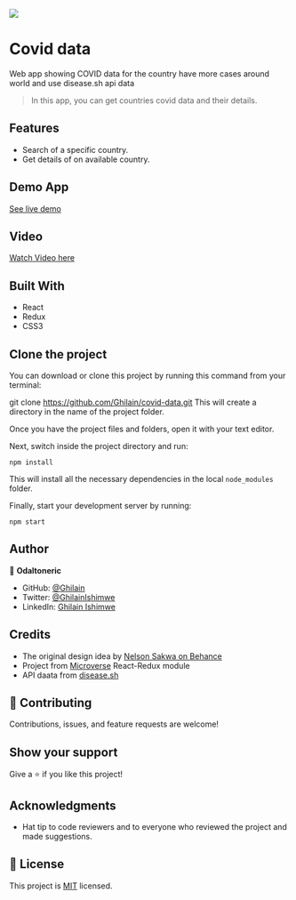 ![](https://img.shields.io/badge/Microverse-blueviolet)

# Covid data

Web app showing COVID data for the country have more cases around world and use disease.sh api data

> In this app, you can get countries covid data and their details. 

## Features

- Search of a specific country.
- Get details of on available country.

## Demo App

[See live demo](https://frabjous-crisp-b21f74.netlify.app/)

## Video

[Watch Video here](https://www.loom.com/share/210d65bce1b949a286b7936ed6c77071)

## Built With

- React
- Redux
- CSS3

## Clone the project

You can download or clone this project by running this command from your terminal:

git clone https://github.com/Ghilain/covid-data.git
This will create a directory in the name of the project folder.

Once you have the project files and folders, open it with your text editor.

Next, switch inside the project directory and run:

```
npm install
```

This will install all the necessary dependencies in the local `node_modules` folder.

Finally, start your development server by running:

```
npm start
```

## Author

👤 **Odaltoneric**

- GitHub: [@Ghilain](https://github.com/Ghilain)
- Twitter: [@GhilainIshimwe](https://twitter.com/GhilainIshimwe)
- LinkedIn: [Ghilain Ishimwe](https://www.linkedin.com/in/ghilain-ishimwe/)

## Credits

- The original design idea by [Nelson Sakwa on Behance](https://www.behance.net/sakwadesignstudio)
- Project from [Microverse](https://bit.ly/MicroverseTN) React-Redux module
- API daata from [disease.sh](https://disease.sh/)

## 🤝 Contributing

Contributions, issues, and feature requests are welcome!

## Show your support

Give a ⭐️ if you like this project!

## Acknowledgments

- Hat tip to code reviewers and to everyone who reviewed the project and made suggestions.

## 📝 License

This project is [MIT](./MIT.md) licensed.